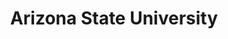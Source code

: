 ---
dateStart: 2014-10-05
dateEnd: 2014-12-08
title: "Arizona State University"
venue: "Arizona State University"
organizer: Stephen Kobourov
credit: Stephen Kobourov
city: Tucson
state: AZ
country: USA
pdfLink:
venueImages:
 - sm: image01.sm.jpg
   lg: image01.lg.jpg
 - sm: image02.sm.jpg
   lg: image02.lg.jpg
---